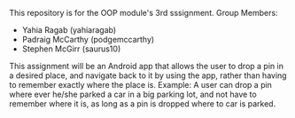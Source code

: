 This repository is for the OOP module's 3rd sssignment.
Group Members:
- Yahia Ragab (yahiaragab)
- Padraig McCarthy (podgemccarthy)
- Stephen McGirr (saurus10)
 
This assignment will be an Android app that allows the user to drop a pin in a desired place, and navigate back to it by using the app, rather than having to remember exactly where the place is. Example: A user can drop a pin where ever he/she parked a car in a big parking lot, and not have to remember where it is, as long as a pin is dropped where to car is parked.
